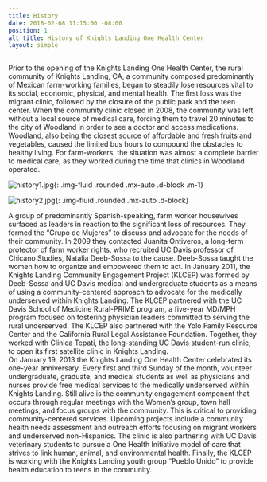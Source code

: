 ```yaml
---
title: History
date: 2018-02-08 11:15:00 -08:00
position: 1
alt title: History of Knights Landing One Health Center
layout: simple
---
```


<div class="row" markdown="1">

<div class="col-xs-6 col-sm-8">
Prior to the opening of the Knights Landing One Health Center, the rural community of Knights Landing, CA, a community composed predominantly of Mexican farm-working families, began to steadily lose resources vital to its social, economic, physical, and mental health. The first loss was the migrant clinic, followed by the closure of the public park and the teen center. When the community clinic closed in 2008, the community was left without a local source of medical care, forcing them to travel 20 minutes to the city of Woodland in order to see a doctor and access medications. Woodland, also being the closest source of affordable and fresh fruits and vegetables, caused the limited bus hours to compound the obstacles to healthy living. For farm-workers, the situation was almost a complete barrier to medical care, as they worked during the time that clinics in Woodland operated.
</div>
<div class="col-xs-6 col-sm-4" markdown="1">

![history1.jpg](/uploads/history1.jpg){: .img-fluid .rounded .mx-auto .d-block .m-1}
</div>
</div>

<div class="row" markdown="1">
<div class="col-xs-6 col-sm-4 .m-1" markdown="1">

![history2.jpg](/uploads/history2.jpg){: .img-fluid .rounded .mx-auto .d-block}
</div>
<div class="col-xs-6 col-sm-8" markdown="1">
A group of predominantly Spanish-speaking, farm worker housewives surfaced as leaders in reaction to the significant loss of resources. They formed the “Grupo de Mujeres” to discuss and advocate for the needs of their community. In 2009 they contacted Juanita Ontiveros, a long-term protector of farm worker rights, who recruited UC Davis professor of Chicano Studies, Natalia Deeb-Sossa to the cause. Deeb-Sossa taught the women how to organize and empowered them to act. In January 2011, the Knights Landing Community Engagement Project (KLCEP) was formed by Deeb-Sossa and UC Davis medical and undergraduate students as a means of using a community-centered approach to advocate for the medically underserved within Knights Landing. The KLCEP partnered with the UC Davis School of Medicine Rural-PRIME program, a five-year MD/MPH program focused on fostering physician leaders committed to serving the rural underserved. The KLCEP also partnered with the Yolo Family Resource Center and the California Rural Legal Assistance Foundation. Together, they worked with Clinica Tepati, the long-standing UC Davis student-run clinic, to open its first satellite clinic in Knights Landing.
</div>
</div>

<div class="row">
<div class="col-sm-12">
On January 19, 2013 the Knights Landing One Health Center celebrated its one-year anniversary. Every first and third Sunday of the month, volunteer undergraduate, graduate, and medical students as well as physicians and nurses provide free medical services to the medically underserved within Knights Landing. Still alive is the community engagement component that occurs through regular meetings with the Women’s group, town hall meetings, and focus groups with the community. This is critical to providing community-centered services. Upcoming projects include a community health needs assessment and outreach efforts focusing on migrant workers and underserved non-Hispanics. The clinic is also partnering with UC Davis veterinary students to pursue a One Health Initiative model of care that strives to link human, animal, and environmental health. Finally, the KLCEP is working with the Knights Landing youth group “Pueblo Unido” to provide health education to teens in the community.
</div>
</div>